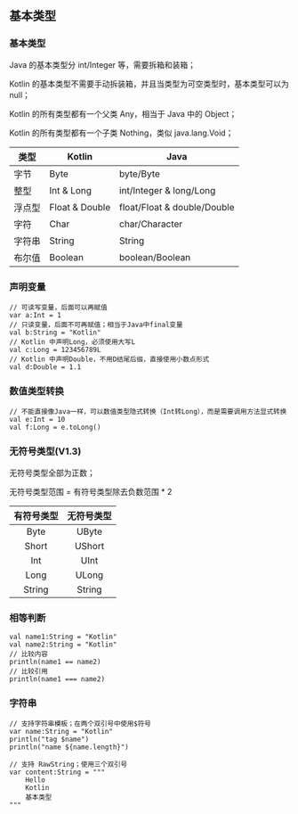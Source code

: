 ## 基本类型

### 基本类型

Java 的基本类型分 int/Integer 等，需要拆箱和装箱；

Kotlin 的基本类型不需要手动拆装箱，并且当类型为可空类型时，基本类型可以为 null；

Kotlin 的所有类型都有一个父类 Any，相当于 Java 中的 Object；

Kotlin 的所有类型都有一个子类 Nothing，类似 java.lang.Void；

| 类型   | Kotlin         | Java                        |
| ------ | -------------- | --------------------------- |
| 字节   | Byte           | byte/Byte                   |
| 整型   | Int & Long     | int/Integer & long/Long     |
| 浮点型 | Float & Double | float/Float & double/Double |
| 字符   | Char           | char/Character              |
| 字符串 | String         | String                      |
| 布尔值 | Boolean        | boolean/Boolean             |

### 声明变量

    // 可读写变量，后面可以再赋值
    var a:Int = 1
    // 只读变量，后面不可再赋值；相当于Java中final变量
    val b:String = "Kotlin"
    // Kotlin 中声明Long，必须使用大写L
    val c:Long = 123456789L
    // Kotlin 中声明Double，不用D结尾后缀，直接使用小数点形式
    val d:Double = 1.1

### 数值类型转换

    // 不能直接像Java一样，可以数值类型隐式转换（Int转Long），而是需要调用方法显式转换
    val e:Int = 10
    val f:Long = e.toLong()

### 无符号类型(V1.3)

无符号类型全部为正数；

无符号类型范围 = 有符号类型除去负数范围 \* 2

| 有符号类型 | 无符号类型 |
| :--------: | :--------: |
|    Byte    |   UByte    |
|   Short    |   UShort   |
|    Int     |    UInt    |
|    Long    |   ULong    |
|   String   |   String   |

### 相等判断

    val name1:String = "Kotlin"
    val name2:String = "Kotlin"
    // 比较内容
    println(name1 == name2)
    // 比较引用
    println(name1 === name2)

### 字符串

    // 支持字符串模板；在两个双引号中使用$符号
    var name:String = "Kotlin"
    println("tag $name")
    println("name ${name.length}")

    // 支持 RawString；使用三个双引号
    var content:String = """
    	Hello
    	Kotlin
    	基本类型
    """
